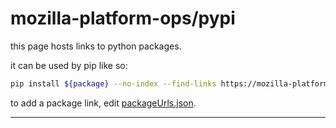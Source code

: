 # mozilla-platform-ops/pypi

this page hosts links to python packages.

it can be used by pip like so:

```bash
pip install ${package} --no-index --find-links https://mozilla-platform-ops.github.io/pypi

```

to add a package link, edit [packageUrls.json](https://github.com/mozilla-platform-ops/pypi/edit/main/packageUrls.json).

---
